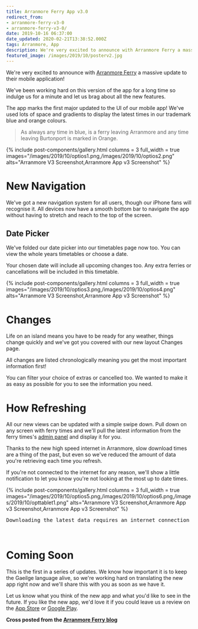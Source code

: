 ```yaml
---
title: Arranmore Ferry App v3.0
redirect_from:
- arranmore-ferry-v3-0
- arranmore-ferry-v3-0/
date: 2019-10-16 06:37:00
date_updated: 2020-02-21T13:38:52.000Z
tags: Arranmore, App
description: We're very excited to announce with Arranmore Ferry a massive update to their mobile application! We've been working hard on this version of the app for a long time so indulge us for a minute and let us brag about all the new features.
featured_image: /images/2019/10/posterv2.jpg
---
```


We're very excited to announce with [Arranmore Ferry](https://arranmorefastferry.com) a massive update to their mobile application!

We've been working hard on this version of the app for a long time so indulge us for a minute and let us brag about all the new features.

The app marks the first major updated to the UI of our mobile app! We've used lots of space and gradients to display the latest times in our trademark blue and orange colours.

> As always any time in blue, is a ferry leaving Arranmore and any time leaving Burtonport is marked in Orange.

{% include post-components/gallery.html
	columns = 3
	full_width = true
	images="/images/2019/10/optios1.png,/images/2019/10/optios2.png"
	alts="Arranmore V3 Screenshot,Arranmore App v3 Screenshot"
%}

# New Navigation

We've got a new navigation system for all users, though our iPhone fans will recognise it. All devices now have a smooth bottom bar to navigate the app without having to stretch and reach to the top of the screen.

## Date Picker

We've folded our date picker into our timetables page now too. You can view the whole years timetables or choose a date.

Your chosen date will include all upcoming changes too. Any extra ferries or cancellations will be included in this timetable.

{% include post-components/gallery.html
	columns = 3
	full_width = true
	images="/images/2019/10/optios3.png,/images/2019/10/optios4.png"
	alts="Arranmore V3 Screenshot,Arranmore App v3 Screenshot"
%}

# Changes

Life on an island means you have to be ready for any weather, things change quickly and we've got you covered with our new layout Changes page.

All changes are listed chronologically meaning you get the most important information first!

You can filter your choice of extras or cancelled too. We wanted to make it as easy as possible for you to see the information you need.

# How Refreshing

All our new views can be updated with a simple swipe down. Pull down on any screen with ferry times and we'll pull the latest information from the ferry times's [admin panel](https://blog.arranmorefastferry.com/under-the-hood-at-arranmore-ferry/) and display it for you.

Thanks to the new high speed internet in Arranmore, slow download times are a thing of the past, but even so we've reduced the amount of data you're retrieving each time you refresh.

If you're not connected to the internet for any reason, we'll show a little notification to let you know you're not looking at the most up to date times.

{% include post-components/gallery.html
	columns = 3
	full_width = true
	images="/images/2019/10/optios5.png,/images/2019/10/optios6.png,/images/2019/10/opttablet1.png"
	alts="Arranmore V3 Screenshot,Arranmore App v3 Screenshot,Arranmore App v3 Screenshot"
%}
<pre>Downloading the latest data requires an internet connection</pre>
<br/>

# Coming Soon

This is the first in a series of updates. We know how important it is to keep the Gaeilge language alive, so we're working hard on translating the new app right now and we'll share this with you as soon as we have it.

Let us know what you think of the new app and what you'd like to see in the future. If you like the new app, we'd love it if you could leave us a review on the [App Store](https://apps.apple.com/us/app/arranmore-ferry/id964609530#?platform=iphone) or [Google Play](https://play.google.com/store/apps/details?id=com.matloughnane.arranmoreff).

**Cross posted from the [Arranmore Ferry blog](https://blog.arranmorefastferry.com/arranmore-ferry-app-3/)**
